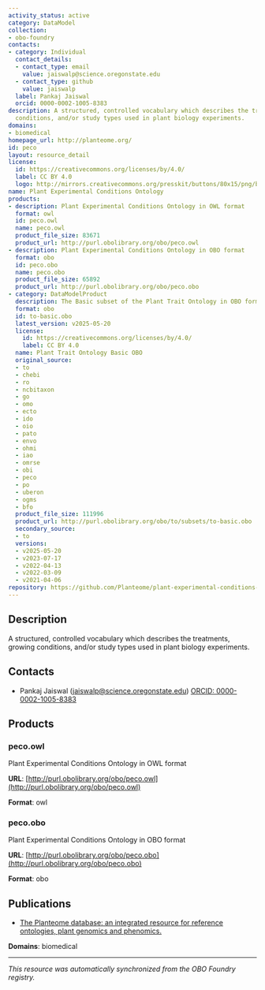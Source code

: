 ```yaml
---
activity_status: active
category: DataModel
collection:
- obo-foundry
contacts:
- category: Individual
  contact_details:
  - contact_type: email
    value: jaiswalp@science.oregonstate.edu
  - contact_type: github
    value: jaiswalp
  label: Pankaj Jaiswal
  orcid: 0000-0002-1005-8383
description: A structured, controlled vocabulary which describes the treatments, growing
  conditions, and/or study types used in plant biology experiments.
domains:
- biomedical
homepage_url: http://planteome.org/
id: peco
layout: resource_detail
license:
  id: https://creativecommons.org/licenses/by/4.0/
  label: CC BY 4.0
  logo: http://mirrors.creativecommons.org/presskit/buttons/80x15/png/by.png
name: Plant Experimental Conditions Ontology
products:
- description: Plant Experimental Conditions Ontology in OWL format
  format: owl
  id: peco.owl
  name: peco.owl
  product_file_size: 83671
  product_url: http://purl.obolibrary.org/obo/peco.owl
- description: Plant Experimental Conditions Ontology in OBO format
  format: obo
  id: peco.obo
  name: peco.obo
  product_file_size: 65892
  product_url: http://purl.obolibrary.org/obo/peco.obo
- category: DataModelProduct
  description: The Basic subset of the Plant Trait Ontology in OBO format
  format: obo
  id: to-basic.obo
  latest_version: v2025-05-20
  license:
    id: https://creativecommons.org/licenses/by/4.0/
    label: CC BY 4.0
  name: Plant Trait Ontology Basic OBO
  original_source:
  - to
  - chebi
  - ro
  - ncbitaxon
  - go
  - omo
  - ecto
  - ido
  - oio
  - pato
  - envo
  - ohmi
  - iao
  - omrse
  - obi
  - peco
  - po
  - uberon
  - ogms
  - bfo
  product_file_size: 111996
  product_url: http://purl.obolibrary.org/obo/to/subsets/to-basic.obo
  secondary_source:
  - to
  versions:
  - v2025-05-20
  - v2023-07-17
  - v2022-04-13
  - v2022-03-09
  - v2021-04-06
repository: https://github.com/Planteome/plant-experimental-conditions-ontology
---
```

## Description

A structured, controlled vocabulary which describes the treatments, growing conditions, and/or study types used in plant biology experiments.

## Contacts

- Pankaj Jaiswal (jaiswalp@science.oregonstate.edu) [ORCID: 0000-0002-1005-8383](https://orcid.org/0000-0002-1005-8383)

## Products

### peco.owl

Plant Experimental Conditions Ontology in OWL format

**URL**: [http://purl.obolibrary.org/obo/peco.owl](http://purl.obolibrary.org/obo/peco.owl)

**Format**: owl

### peco.obo

Plant Experimental Conditions Ontology in OBO format

**URL**: [http://purl.obolibrary.org/obo/peco.obo](http://purl.obolibrary.org/obo/peco.obo)

**Format**: obo

## Publications

- [The Planteome database: an integrated resource for reference ontologies, plant genomics and phenomics.](https://www.ncbi.nlm.nih.gov/pubmed/29186578)

**Domains**: biomedical

---

*This resource was automatically synchronized from the OBO Foundry registry.*